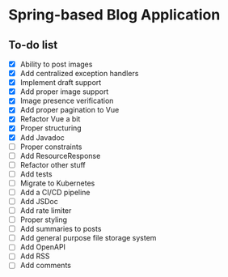 # Spring-based Blog Application

## To-do list
- [x] Ability to post images
- [x] Add centralized exception handlers
- [x] Implement draft support
- [x] Add proper image support
- [x] Image presence verification
- [x] Add proper pagination to Vue
- [x] Refactor Vue a bit
- [x] Proper structuring
- [x] Add Javadoc
- [ ] Proper constraints
- [ ] Add ResourceResponse
- [ ] Refactor other stuff
- [ ] Add tests
- [ ] Migrate to Kubernetes
- [ ] Add a CI/CD pipeline
- [ ] Add JSDoc
- [ ] Add rate limiter
- [ ] Proper styling
- [ ] Add summaries to posts
- [ ] Add general purpose file storage system
- [ ] Add OpenAPI
- [ ] Add RSS
- [ ] Add comments